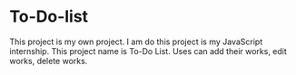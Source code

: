 # To-Do-list
This project is my own project. I am do this project is my JavaScript internship. This project name is To-Do List. Uses can add their works, edit works, delete works. 
